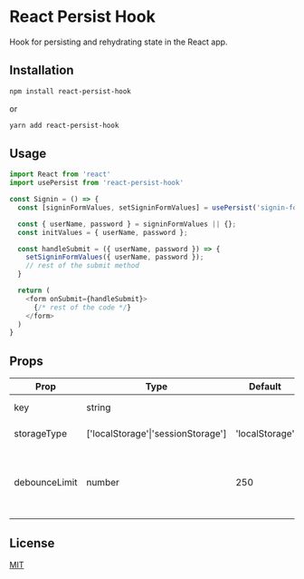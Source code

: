 # React Persist Hook 

Hook for persisting and rehydrating state in the React app.

## Installation

```bash
npm install react-persist-hook
```
or 
```bash
yarn add react-persist-hook
```

## Usage

```javascript
import React from 'react'
import usePersist from 'react-persist-hook'

const Signin = () => {
  const [signinFormValues, setSigninFormValues] = usePersist('signin-form', 'localStorage', 400);

  const { userName, password } = signinFormValues || {};
  const initValues = { userName, password };

  const handleSubmit = ({ userName, password }) => {
    setSigninFormValues({ userName, password });
    // rest of the submit method
  }

  return (
    <form onSubmit={handleSubmit}>
      {/* rest of the code */}
    </form>
  )
}
```

## Props 

| Prop          | Type                                     | Default        | Required | Description                                           |
|---------------|------------------------------------------|----------------|----------|-------------------------------------------------------|
| key           | string                                   |                | true     | Unique storage key                                    |
| storageType   | ['localStorage'&#124;'sessionStorage'] | 'localStorage' | false    | Storage type name                                     |
| debounceLimit | number                                   | 250            | false    | Time in milliseconds to debounce the state persisting |


## License
[MIT](https://choosealicense.com/licenses/mit/)
